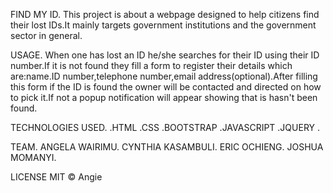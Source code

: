 FIND MY ID.
This project is about a webpage designed to help citizens find their lost IDs.It mainly targets government institutions and the government sector in general.

USAGE.
When one has lost an ID he/she searches for their ID using their ID number.If it is not found they fill a form to register their details which are:name.ID number,telephone number,email address(optional).After filling this form if the ID is found the owner will be contacted and directed on how to pick it.If not a popup notification will appear showing that is hasn't been found.

 TECHNOLOGIES USED.
.HTML
.CSS
.BOOTSTRAP
.JAVASCRIPT
.JQUERY
.

 TEAM.
 ANGELA WAIRIMU.
 CYNTHIA KASAMBULI.
 ERIC OCHIENG.
 JOSHUA MOMANYI.

 LICENSE 
 MIT © Angie
